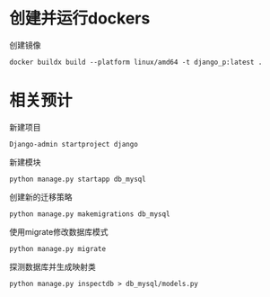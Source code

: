 # 创建并运行dockers
创建镜像
```shell
docker buildx build --platform linux/amd64 -t django_p:latest .
```

# 相关预计
新建项目
```shell
Django-admin startproject django
```
新建模块
```shell
python manage.py startapp db_mysql
```
创建新的迁移策略
```shell
python manage.py makemigrations db_mysql
```
使用migrate修改数据库模式
```shell
python manage.py migrate
```
探测数据库并生成映射类
```shell
python manage.py inspectdb > db_mysql/models.py
```